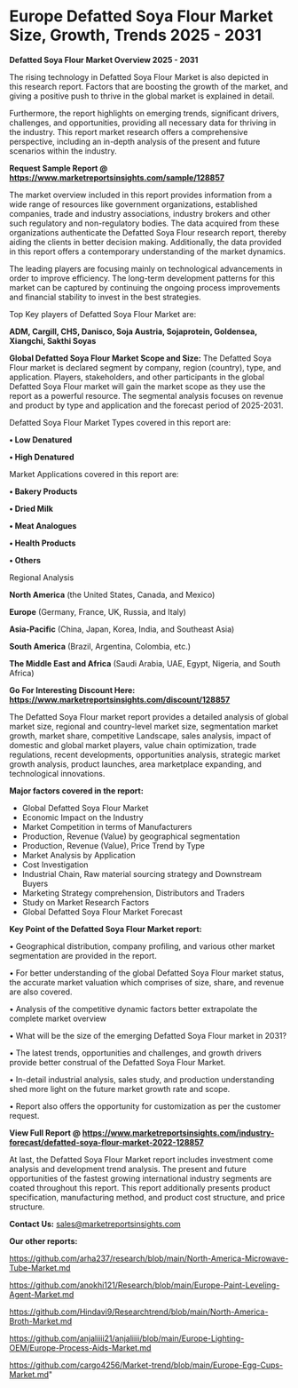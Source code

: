  # Europe Defatted Soya Flour Market Size, Growth, Trends 2025 - 2031

<Strong> Defatted Soya Flour Market Overview 2025 - 2031</strong>

The rising technology in Defatted Soya Flour Market is also depicted in this research report. Factors that are boosting the growth of the market, and giving a positive push to thrive in the global market is explained in detail.

Furthermore, the report highlights on emerging trends, significant drivers, challenges, and opportunities, providing all necessary data for thriving in the industry. This report market research offers a comprehensive perspective, including an in-depth analysis of the present and future scenarios within the industry.

<strong>Request Sample Report @ <a href=https://www.marketreportsinsights.com/sample/128857>https://www.marketreportsinsights.com/sample/128857</a></strong>

The market overview included in this report provides information from a wide range of resources like government organizations, established companies, trade and industry associations, industry brokers and other such regulatory and non-regulatory bodies. The data acquired from these organizations authenticate the Defatted Soya Flour research report, thereby aiding the clients in better decision making. Additionally, the data provided in this report offers a contemporary understanding of the market dynamics.

The leading players are focusing mainly on technological advancements in order to improve efficiency. The long-term development patterns for this market can be captured by continuing the ongoing process improvements and financial stability to invest in the best strategies.

Top Key players of Defatted Soya Flour Market are:

<strong>ADM, Cargill, CHS, Danisco, Soja Austria, Sojaprotein, Goldensea, Xiangchi, Sakthi Soyas</strong>

<strong><b>Global Defatted Soya Flour Market Scope and Size:</b></strong>
The Defatted Soya Flour market is declared segment by company, region (country), type, and application. Players, stakeholders, and other participants in the global Defatted Soya Flour market will gain the market scope as they use the report as a powerful resource. The segmental analysis focuses on revenue and product by type and application and the forecast period of 2025-2031.

Defatted Soya Flour Market Types covered in this report are:

<strong>• Low Denatured

• High Denatured</strong>

Market Applications covered in this report are:

<strong>• Bakery Products

• Dried Milk

• Meat Analogues

• Health Products

• Others</strong> 

Regional Analysis

<strong>North America</strong> (the United States, Canada, and Mexico)

<strong>Europe</strong> (Germany, France, UK, Russia, and Italy)

<strong>Asia-Pacific</strong> (China, Japan, Korea, India, and Southeast Asia)

<strong>South America</strong> (Brazil, Argentina, Colombia, etc.)

<strong>The Middle East and Africa</strong> (Saudi Arabia, UAE, Egypt, Nigeria, and South Africa)

<strong>Go For Interesting Discount Here: <a href=https://www.marketreportsinsights.com/discount/128857>https://www.marketreportsinsights.com/discount/128857</a></strong>

The Defatted Soya Flour market report provides a detailed analysis of global market size, regional and country-level market size, segmentation market growth, market share, competitive Landscape, sales analysis, impact of domestic and global market players, value chain optimization, trade regulations, recent developments, opportunities analysis, strategic market growth analysis, product launches, area marketplace expanding, and technological innovations.

<strong><b>Major factors covered in the report:</b></strong>
<ul>
  <li>Global Defatted Soya Flour Market </li>
  <li>Economic Impact on the Industry</li>
  <li>Market Competition in terms of Manufacturers</li>
  <li>Production, Revenue (Value) by geographical segmentation</li>
  <li>Production, Revenue (Value), Price Trend by Type</li>
  <li>Market Analysis by Application</li>
  <li>Cost Investigation</li>
  <li>Industrial Chain, Raw material sourcing strategy and Downstream Buyers</li>
  <li>Marketing Strategy comprehension, Distributors and Traders</li>
  <li>Study on Market Research Factors</li>
  <li>Global Defatted Soya Flour Market Forecast</li>
</ul>

<strong><b>Key Point of the Defatted Soya Flour Market report:</b></strong>

• Geographical distribution, company profiling, and various other market segmentation are provided in the report.

• For better understanding of the global Defatted Soya Flour market status, the accurate market valuation which comprises of size, share, and revenue are also covered.

• Analysis of the competitive dynamic factors better extrapolate the complete market overview

• What will be the size of the emerging Defatted Soya Flour market in 2031?

• The latest trends, opportunities and challenges, and growth drivers provide better construal of the Defatted Soya Flour Market.

• In-detail industrial analysis, sales study, and production understanding shed more light on the future market growth rate and scope.

• Report also offers the opportunity for customization as per the customer request.

<strong><b>View Full Report @ <a href=https://www.marketreportsinsights.com/industry-forecast/defatted-soya-flour-market-2022-128857>https://www.marketreportsinsights.com/industry-forecast/defatted-soya-flour-market-2022-128857</a></b></strong>


At last, the Defatted Soya Flour Market report includes investment come analysis and development trend analysis. The present and future opportunities of the fastest growing international industry segments are coated throughout this report. This report additionally presents product specification, manufacturing method, and product cost structure, and price structure.

<strong>Contact Us:</strong>
sales@marketreportsinsights.com

<strong>Our other reports:</strong>

<a href=https://github.com/arha237/research/blob/main/North-America-Microwave-Tube-Market.md>https://github.com/arha237/research/blob/main/North-America-Microwave-Tube-Market.md</a>

<a href=https://github.com/anokhi121/Research/blob/main/Europe-Paint-Leveling-Agent-Market.md>https://github.com/anokhi121/Research/blob/main/Europe-Paint-Leveling-Agent-Market.md</a>

<a href=https://github.com/Hindavi9/Researchtrend/blob/main/North-America-Broth-Market.md>https://github.com/Hindavi9/Researchtrend/blob/main/North-America-Broth-Market.md</a>

<a href=https://github.com/anjaliiii21/anjaliiii/blob/main/Europe-Lighting-OEM/Europe-Process-Aids-Market.md>https://github.com/anjaliiii21/anjaliiii/blob/main/Europe-Lighting-OEM/Europe-Process-Aids-Market.md</a>

<a href=https://github.com/cargo4256/Market-trend/blob/main/Europe-Egg-Cups-Market.md>https://github.com/cargo4256/Market-trend/blob/main/Europe-Egg-Cups-Market.md</a>"
